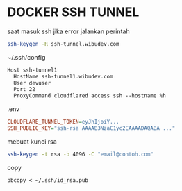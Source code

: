 # DOCKER SSH TUNNEL

saat masuk ssh jika error jalankan perintah

```sh
ssh-keygen -R ssh-tunnel.wibudev.com
```

~/.ssh/config

```txt
Host ssh-tunnel1
  HostName ssh-tunnel1.wibudev.com
  User devuser
  Port 22
  ProxyCommand cloudflared access ssh --hostname %h
```

.env

```ini
CLOUDFLARE_TUNNEL_TOKEN=eyJhIjoiY...
SSH_PUBLIC_KEY="ssh-rsa AAAAB3NzaC1yc2EAAAADAQABA ..."
```

mebuat kunci rsa

```bash
ssh-keygen -t rsa -b 4096 -C "email@contoh.com"
```

copy

```
pbcopy < ~/.ssh/id_rsa.pub
```

